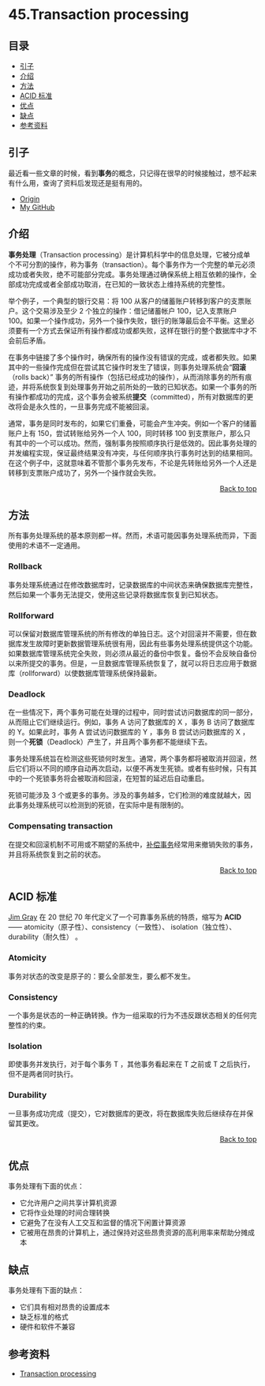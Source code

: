 # 45.Transaction processing
## <a name="index"></a> 目录
- [引子](#start)
- [介绍](#intro)
- [方法](#fun)
- [ACID 标准](#acid)
- [优点](#good)
- [缺点](#bad)
- [参考资料](#reference)

## <a name="start"></a> 引子
最近看一些文章的时候，看到**事务**的概念，只记得在很早的时候接触过，想不起来有什么用，查询了资料后发现还是挺有用的。


- [Origin][url-origin]
- [My GitHub][url-my-github]

## <a name="intro"></a> 介绍
**事务处理**（Transaction processing）是计算机科学中的信息处理，它被分成单个不可分割的操作，称为事务（transaction）。每个事务作为一个完整的单元必须成功或者失败，绝不可能部分完成。事务处理通过确保系统上相互依赖的操作，全部成功完成或者全部成功取消，在已知的一致状态上维持系统的完整性。

举个例子，一个典型的银行交易：将 100 从客户的储蓄账户转移到客户的支票账户。这个交易涉及至少 2 个独立的操作：借记储蓄帐户 100，记入支票账户 100。如果一个操作成功，另外一个操作失败，银行的账簿最后会不平衡。这里必须要有一个方式去保证所有操作都成功或都失败，这样在银行的整个数据库中才不会前后矛盾。

在事务中链接了多个操作时，确保所有的操作没有错误的完成，或者都失败。如果其中的一些操作完成但在尝试其它操作时发生了错误，则事务处理系统会“**回滚**（rolls back）” 事务的所有操作（包括已经成功的操作），从而消除事务的所有痕迹，并将系统恢复到处理事务开始之前所处的一致的已知状态。如果一个事务的所有操作都成功的完成，这个事务会被系统**提交**（committed），所有对数据库的更改将会是永久性的，一旦事务完成不能被回滚。

通常，事务是同时发布的，如果它们重叠，可能会产生冲突。例如一个客户的储蓄账户上有 150，尝试转账给另外一个人 100，同时转移 100 到支票账户，那么只有其中的一个可以成功。然而，强制事务按照顺序执行是低效的。因此事务处理的并发编程实现，保证最终结果没有冲突，与任何顺序执行事务时达到的结果相同。在这个例子中，这就意味着不管那个事务先发布，不论是先转账给另外一个人还是转移到支票账户成功了，另外一个操作就会失败。

<div align="right"><a href="#index">Back to top </a></div>

## <a name="fun"></a> 方法
所有事务处理系统的基本原则都一样。然而，术语可能因事务处理系统而异，下面使用的术语不一定通用。

### Rollback
事务处理系统通过在修改数据库时，记录数据库的中间状态来确保数据库完整性，然后如果一个事务无法提交，使用这些记录将数据库恢复到已知状态。

### Rollforward
可以保留对数据库管理系统的所有修改的单独日志。这个对回滚并不需要，但在数据库发生故障时更新数据管理系统很有用，因此有些事务处理系统提供这个功能。如果数据库管理系统完全失败，则必须从最近的备份中恢复。备份不会反映自备份以来所提交的事务。但是，一旦数据库管理系统恢复了，就可以将日志应用于数据库（rollforward）以使数据库管理系统保持最新。

### Deadlock
在一些情况下，两个事务可能在处理的过程中，同时尝试访问数据库的同一部分，从而阻止它们继续运行。例如，事务 A 访问了数据库的 X ，事务 B 访问了数据库的 Y。如果此时，事务 A 尝试访问数据库的 Y ，事务 B 尝试访问数据库的 X ， 则一个**死锁**（Deadlock）产生了，并且两个事务都不能继续下去。

事务处理系统旨在检测这些死锁何时发生。通常，两个事务都将被取消并回滚，然后它们将以不同的顺序自动再次启动，以便不再发生死锁。或者有些时候，只有其中的一个死锁事务将会被取消和回滚，在短暂的延迟后自动重启。

死锁可能涉及 3 个或更多的事务。涉及的事务越多，它们检测的难度就越大，因此事务处理系统可以检测到的死锁，在实际中是有限制的。

### Compensating transaction
在提交和回滚机制不可用或不期望的系统中，[补偿事务][url-compensating]经常用来撤销失败的事务，并且将系统恢复到之前的状态。

<div align="right"><a href="#index">Back to top </a></div>

## <a name="acid"></a> ACID 标准
[Jim Gray][url-person] 在 20 世纪 70 年代定义了一个可靠事务系统的特质，缩写为 **ACID** —— atomicity（原子性）、consistency（一致性）、 isolation（独立性）、durability（耐久性） 。
### Atomicity
事务对状态的改变是原子的：要么全部发生，要么都不发生。

### Consistency
一个事务是状态的一种正确转换。作为一组采取的行为不违反跟状态相关的任何完整性的约束。

### Isolation
即使事务并发执行，对于每个事务 T ，其他事务看起来在 T 之前或 T 之后执行，但不是两者同时执行。

### Durability
一旦事务成功完成（提交），它对数据库的更改，将在数据库失败后继续存在并保留其更改。


<div align="right"><a href="#index">Back to top </a></div>

## <a name="good"></a> 优点
事务处理有下面的优点：
- 它允许用户之间共享计算机资源
- 它将作业处理的时间合理转换
- 它避免了在没有人工交互和监督的情况下闲置计算资源
- 它被用在昂贵的计算机上，通过保持对这些昂贵资源的高利用率来帮助分摊成本

## <a name="bad"></a> 缺点
事务处理有下面的缺点：
- 它们具有相对昂贵的设置成本
- 缺乏标准的格式
- 硬件和软件不兼容


## <a name="reference"></a> 参考资料
- [Transaction processing][url-wiki-transaction]


[url-base]:https://xxholic.github.io/segment/images


[url-wiki-transaction]:https://en.wikipedia.org/wiki/Transaction_processing
[url-compensating]:https://en.wikipedia.org/wiki/Compensating_transaction
[url-person]:https://en.wikipedia.org/wiki/Jim_Gray_(computer_scientist)

[url-origin]:https://github.com/XXHolic/segment/issues/47
[url-my-github]:https://github.com/XXHolic